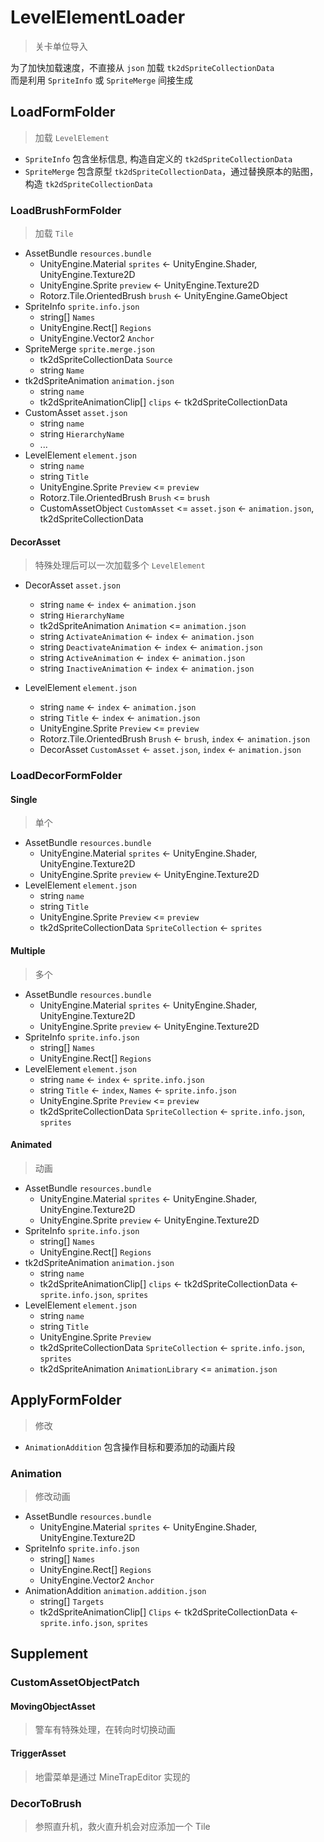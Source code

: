 # LevelElementLoader

> 关卡单位导入

为了加快加载速度，不直接从 `json` 加载 `tk2dSpriteCollectionData`  
而是利用 `SpriteInfo` 或 `SpriteMerge` 间接生成

## LoadFormFolder

> 加载 `LevelElement`

- `SpriteInfo` 包含坐标信息, 构造自定义的 `tk2dSpriteCollectionData`
- `SpriteMerge` 包含原型 `tk2dSpriteCollectionData`，通过替换原本的贴图，构造 `tk2dSpriteCollectionData`

### LoadBrushFormFolder

> 加载 `Tile`

- AssetBundle `resources.bundle`
  * UnityEngine.Material `sprites` <- UnityEngine.Shader, UnityEngine.Texture2D
  * UnityEngine.Sprite `preview` <- UnityEngine.Texture2D
  * Rotorz.Tile.OrientedBrush `brush` <- UnityEngine.GameObject
- SpriteInfo `sprite.info.json`
  * string[] `Names`
  * UnityEngine.Rect[] `Regions`
  * UnityEngine.Vector2 `Anchor`
- SpriteMerge `sprite.merge.json`
  * tk2dSpriteCollectionData `Source`
  * string `Name`
- tk2dSpriteAnimation `animation.json`
  * string `name`
  * tk2dSpriteAnimationClip[] `clips` <- tk2dSpriteCollectionData
- CustomAsset `asset.json`
  * string `name`
  * string `HierarchyName`
  * ...
- LevelElement `element.json`
  * string `name`
  * string `Title`
  * UnityEngine.Sprite `Preview` <= `preview`
  * Rotorz.Tile.OrientedBrush `Brush` <= `brush`
  * CustomAssetObject `CustomAsset` <= `asset.json` <- `animation.json`, tk2dSpriteCollectionData

#### DecorAsset

> 特殊处理后可以一次加载多个 `LevelElement`

- DecorAsset `asset.json`
  * string `name` <- `index` <- `animation.json`
  * string `HierarchyName`
  * tk2dSpriteAnimation `Animation` <= `animation.json`
  * string `ActivateAnimation` <- `index` <- `animation.json`
  * string `DeactivateAnimation` <- `index` <- `animation.json`
  * string `ActiveAnimation` <- `index` <- `animation.json`
  * string `InactiveAnimation` <- `index` <- `animation.json`

- LevelElement `element.json`
  * string `name` <- `index` <- `animation.json`
  * string `Title` <- `index` <- `animation.json`
  * UnityEngine.Sprite `Preview` <= `preview`
  * Rotorz.Tile.OrientedBrush `Brush` <- `brush`, `index` <- `animation.json`
  * DecorAsset `CustomAsset` <- `asset.json`, `index` <- `animation.json`

### LoadDecorFormFolder

#### Single

> 单个

- AssetBundle `resources.bundle`
  * UnityEngine.Material `sprites` <- UnityEngine.Shader, UnityEngine.Texture2D
  * UnityEngine.Sprite `preview` <- UnityEngine.Texture2D
- LevelElement `element.json`
  * string `name`
  * string `Title`
  * UnityEngine.Sprite `Preview` <= `preview`
  * tk2dSpriteCollectionData `SpriteCollection` <- `sprites`

#### Multiple

> 多个

- AssetBundle `resources.bundle`
  * UnityEngine.Material `sprites` <- UnityEngine.Shader, UnityEngine.Texture2D
  * UnityEngine.Sprite `preview` <- UnityEngine.Texture2D
- SpriteInfo `sprite.info.json`
  * string[] `Names`
  * UnityEngine.Rect[] `Regions`
- LevelElement `element.json`
  * string `name` <- `index` <- `sprite.info.json`
  * string `Title` <- `index`, `Names` <- `sprite.info.json`
  * UnityEngine.Sprite `Preview` <= `preview`
  * tk2dSpriteCollectionData `SpriteCollection` <- `sprite.info.json`, `sprites`

#### Animated

> 动画

- AssetBundle `resources.bundle`
  * UnityEngine.Material `sprites` <- UnityEngine.Shader, UnityEngine.Texture2D
  * UnityEngine.Sprite `preview` <- UnityEngine.Texture2D
- SpriteInfo `sprite.info.json`
  * string[] `Names`
  * UnityEngine.Rect[] `Regions`
- tk2dSpriteAnimation `animation.json`
  * string `name`
  * tk2dSpriteAnimationClip[] `clips` <- tk2dSpriteCollectionData <- `sprite.info.json`, `sprites`
- LevelElement `element.json`
  * string `name`
  * string `Title`
  * UnityEngine.Sprite `Preview`
  * tk2dSpriteCollectionData `SpriteCollection` <- `sprite.info.json`, `sprites`
  * tk2dSpriteAnimation `AnimationLibrary` <= `animation.json`

## ApplyFormFolder

> 修改

- `AnimationAddition` 包含操作目标和要添加的动画片段

### Animation

> 修改动画

- AssetBundle `resources.bundle`
  * UnityEngine.Material `sprites` <- UnityEngine.Shader, UnityEngine.Texture2D
- SpriteInfo `sprite.info.json`
  * string[] `Names`
  * UnityEngine.Rect[] `Regions`
  * UnityEngine.Vector2 `Anchor`
- AnimationAddition `animation.addition.json`
  * string[] `Targets`
  * tk2dSpriteAnimationClip[] `Clips` <- tk2dSpriteCollectionData <- `sprite.info.json`, `sprites`

## Supplement

### CustomAssetObjectPatch

#### MovingObjectAsset

> 警车有特殊处理，在转向时切换动画

#### TriggerAsset

> 地雷菜单是通过 MineTrapEditor 实现的

### DecorToBrush

> 参照直升机，救火直升机会对应添加一个 Tile